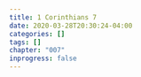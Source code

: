 ```yaml
---
title: 1 Corinthians 7
date: 2020-03-28T20:30:24-04:00
categories: []
tags: []
chapter: "007"
inprogress: false
---
```


